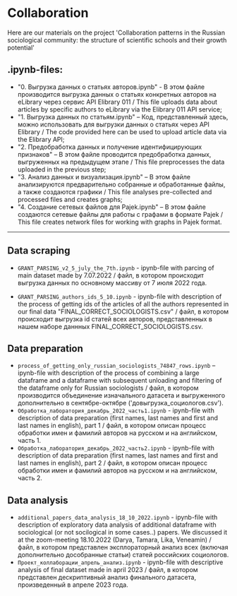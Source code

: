 # Collaboration
Here are our materials on the project 'Collaboration patterns in the Russian sociological community: the structure of scientific schools and their growth potential'

## .ipynb-files:
* "0. Выгрузка данных о статьях авторов.ipynb" - В этом файле производится выгрузка данных о статьях конкретных авторов на eLibrary через сервис API Elibrary 011 / This file uploads data about articles by specific authors to eLibrary via the Elibrary 011 API service;
* "1. Выгрузка данных по статьям.ipynb" – Код, представленный здесь, можно использовать для выгрузки данных о статьях через API Elibrary / The code provided here can be used to upload article data via the Elibrary API;
* "2. Предобработка данных и получение идентифицирующих признаков" – В этом файле проводится предобработка данных, выгруженных на предыдущем этапе / This file preprocesses the data uploaded in the previous step;
* "3. Анализ данных и визуализация.ipynb" – В этом файле анализируются предварительно собранные и обработанные файлы, а также создаются графики / This file analyses pre-collected and processed files and creates graphs;
* "4. Создание сетевых файлов для Pajek.ipynb" – В этом файле создаются сетевые файлы для работы с графами в формате Pajek  / This file creates network files for working with graphs in Pajek format.

----

## Data scraping
- `GRANT_PARSING_v2_5_july_the_7th.ipynb` - ipynb-file with parcing of main dataset made by 7.07.2022 / файл, в котором происходит выгрузка данных по основному массиву от 7 июля 2022 года. 

- `GRANT_PARSING_authors_ids_5_10.ipynb` - ipynb-file with description of the process of getting ids of the articles of all the authors represented in our final data "FINAL_CORRECT_SOCIOLOGISTS.csv" / файл, в котором происходит выгрузка id статей всех авторов, представленных в нашем наборе даннных FINAL_CORRECT_SOCIOLOGISTS.csv.

## Data preparation
- `process_of_getting_only_russian_sociologists_74847_rows.ipynb` – ipynb-file with description of the process of combining a large dataframe and a dataframe with subsequent unloading and filtering of the dataframe only for Russian sociologists / файл, в котором производится объединение изначального датасета и выгруженного дополнительно в сентябре-октябре ('довыгрузка_социологов.csv').
- `Обработка_лаборатория_декабрь_2022_часть1.ipynb` - ipynb-file with description of data preparation (first names, last names and first and last names in english), part 1 / файл, в котором описан процесс обработки имен и фамилий авторов на русском и на английском, часть 1.
- `Обработка_лаборатория_декабрь_2022_часть2.ipynb` - ipynb-file with description of data preparation (first names, last names and first and last names in english), part 2 / файл, в котором описан процесс обработки имен и фамилий авторов на русском и на английском, часть 2.


## Data analysis
- `additional_papers_data_analysis_18_10_2022.ipynb` - ipynb-file with description of exploratory data analysis of additional dataframe with sociological (or not socilogical in some cases..) papers. We discussed it at the zoom-meeting 18.10.2022 (Darya, Tamara, Lika, Veneamin) / файл, в котором представлен эксплораторный анализ всех (включая дополнительно дособранные статьи) статей российских социологов.
- `Проект_коллаборации_апрель_анализ.ipynb` - ipynb-file with descriptive analysis of final dataset made in april 2023 / файл, в котором представлен дескриптивный анализ финального датасета, произведенный в апреле 2023 года.
